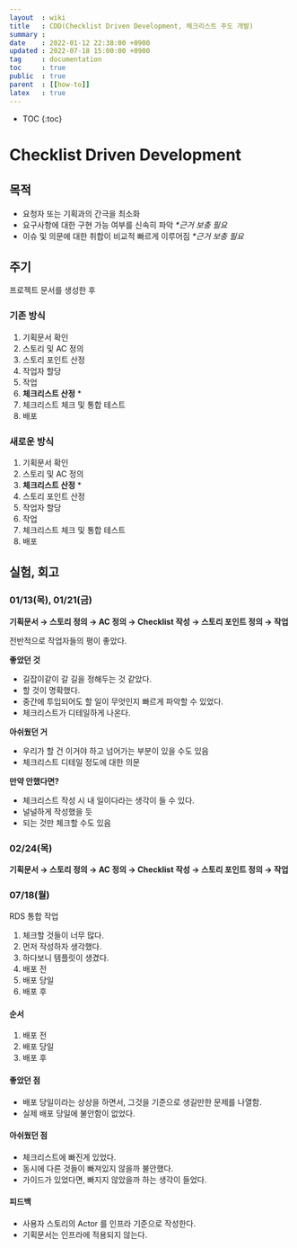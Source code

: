 ```yaml
---
layout  : wiki
title   : CDD(Checklist Driven Development, 체크리스트 주도 개발)
summary :
date    : 2022-01-12 22:38:00 +0900
updated : 2022-07-18 15:00:00 +0900
tag     : documentation
toc     : true
public  : true
parent  : [[how-to]]
latex   : true
---
```

* TOC
{:toc}

# Checklist Driven Development

## 목적
- 요청자 또는 기획과의 간극을 최소화
- 요구사항에 대한 구현 가능 여부를 신속히 파악 _*근거 보충 필요_
- 이슈 및 의문에 대한 취합이 비교적 빠르게 이루어짐 _*근거 보충 필요_

## 주기
프로젝트 문서를 생성한 후

### 기존 방식
1. 기획문서 확인
2. 스토리 및 AC 정의
3. 스토리 포인트 산정
4. 작업자 할당
5. 작업
6. **체크리스트 산정** *
7. 체크리스트 체크 및 통합 테스트
8. 배포

### 새로운 방식
1. 기획문서 확인
2. 스토리 및 AC 정의
3. **체크리스트 산정** *
4. 스토리 포인트 산정
5. 작업자 할당
6. 작업
7. 체크리스트 체크 및 통합 테스트
8. 배포

## 실험, 회고
### 01/13(목), 01/21(금)

**기획문서 → 스토리 정의 → AC 정의 → Checklist 작성 → 스토리 포인트 정의 → 작업**

전반적으로 작업자들의 평이 좋았다.

**좋았던 것**
- 길잡이같이 갈 길을 정해두는 것 같았다.
- 할 것이 명확했다.
- 중간에 투입되어도 할 일이 무엇인지 빠르게 파악할 수 있었다.
- 체크리스트가 디테일하게 나온다.

**아쉬웠던 거**
- 우리가 할 건 이거야 하고 넘어가는 부분이 있을 수도 있음
- 체크리스트 디테일 정도에 대한 의문

**만약 안했다면?**
- 체크리스트 작성 시 내 일이다라는 생각이 들 수 있다.
- 널널하게 작성했을 듯
- 되는 것만 체크할 수도 있음

### 02/24(목)

**기획문서 → 스토리 정의 → AC 정의 → Checklist 작성 → 스토리 포인트 정의 → 작업**

### 07/18(월)

RDS 통합 작업
1. 체크할 것들이 너무 많다.
2. 먼저 작성하자 생각했다.
3. 하다보니 템플릿이 생겼다.
  1. 배포 전
  2. 배포 당일
  3. 배포 후

#### 순서

1. 배포 전
2. 배포 당일
3. 배포 후

#### 좋았던 점

- 배포 당일이라는 상상을 하면서, 그것을 기준으로 생길만한 문제를 나열함.
- 실제 배포 당일에 불안함이 없었다.

#### 아쉬웠던 점

- 체크리스트에 빠진게 있었다.
- 동시에 다른 것들이 빠져있지 않을까 불안했다.
- 가이드가 있었다면, 빠지지 않았을까 하는 생각이 들었다.

#### 피드백

- 사용자 스토리의 Actor 를 인프라 기준으로 작성한다.
- 기획문서는 인프라에 적용되지 않는다.
